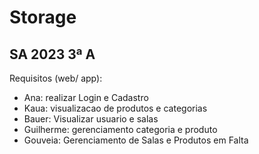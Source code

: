 # Storage
## SA 2023 3ª A

Requisitos (web/ app):
- Ana: realizar Login e Cadastro
- Kaua: visualizacao de produtos e categorias
- Bauer: Visualizar usuario e salas
- Guilherme: gerenciamento categoria e produto
- Gouveia: Gerenciamento de Salas e Produtos em Falta 
